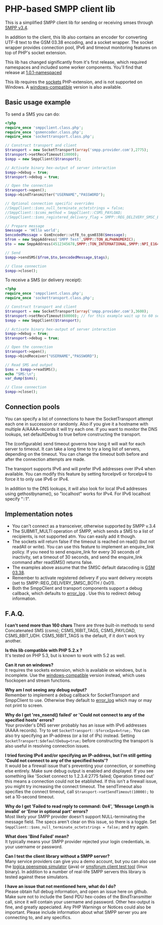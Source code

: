 PHP-based SMPP client lib
=============

This is a simplified SMPP client lib for sending or receiving smses through [SMPP v3.4](http://www.smsforum.net/SMPP_v3_4_Issue1_2.zip).

In addition to the client, this lib also contains an encoder for converting UTF-8 text to the GSM 03.38 encoding, and a socket wrapper. The socket wrapper provides connection pool, IPv6 and timeout monitoring features on top of PHP's socket extension.

This lib has changed significantly from it's first release, which required namespaces and included some worker components. You'll find that release at [1.0.1-namespaced](https://github.com/onlinecity/php-smpp/tree/1.0.1-namespaced.)

This lib requires the [sockets](http://www.php.net/manual/en/book.sockets.php) PHP-extension, and is not supported on Windows. A [windows-compatible](https://github.com/onlinecity/php-smpp/tree/windows-compatible) version is also available.


Basic usage example
-----

To send a SMS you can do:

``` php
<?php
require_once 'smppclient.class.php';
require_once 'gsmencoder.class.php';
require_once 'sockettransport.class.php';

// Construct transport and client
$transport = new SocketTransport(array('smpp.provider.com'),2775);
$transport->setRecvTimeout(10000);
$smpp = new SmppClient($transport);

// Activate binary hex-output of server interaction
$smpp->debug = true;
$transport->debug = true;

// Open the connection
$transport->open();
$smpp->bindTransmitter("USERNAME","PASSWORD");

// Optional connection specific overrides
//SmppClient::$sms_null_terminate_octetstrings = false;
//SmppClient::$csms_method = SmppClient::CSMS_PAYLOAD;
//SmppClient::$sms_registered_delivery_flag = SMPP::REG_DELIVERY_SMSC_BOTH;

// Prepare message
$message = 'H€llo world';
$encodedMessage = GsmEncoder::utf8_to_gsm0338($message);
$from = new SmppAddress('SMPP Test',SMPP::TON_ALPHANUMERIC);
$to = new SmppAddress(4512345678,SMPP::TON_INTERNATIONAL,SMPP::NPI_E164);

// Send
$smpp->sendSMS($from,$to,$encodedMessage,$tags);

// Close connection
$smpp->close();
```

To receive a SMS (or delivery receipt):

``` php
<?php
require_once 'smppclient.class.php';
require_once 'sockettransport.class.php';

// Construct transport and client
$transport = new SocketTransport(array('smpp.provider.com'),3600);
$transport->setRecvTimeout(60000); // for this example wait up to 60 seconds for data
$smpp = new SmppClient($transport);

// Activate binary hex-output of server interaction
$smpp->debug = true;
$transport->debug = true;

// Open the connection
$transport->open();
$smpp->bindReceiver("USERNAME","PASSWORD");

// Read SMS and output
$sms = $smpp->readSMS();
echo "SMS:\n";
var_dump($sms);

// Close connection
$smpp->close();
```


Connection pools
-----
You can specify a list of connections to have the SocketTransport attempt each one in succession or randomly. Also if you give it a hostname with multiple A/AAAA-records it will try each one.
If you want to monitor the DNS lookups, set defaultDebug to true before constructing the transport.

The (configurable) send timeout governs how long it will wait for each server to timeout. It can take a long time to try a long list of servers, depending on the timeout. You can change the timeout both before and after the connection attempts are made.

The transport supports IPv6 and will prefer IPv6 addresses over IPv4 when available. You can modify this feature by setting forceIpv6 or forceIpv4 to force it to only use IPv6 or IPv4.

In addition to the DNS lookups, it will also look for local IPv4 addresses using gethostbyname(), so "localhost" works for IPv4. For IPv6 localhost specify "::1". 


Implementation notes
-----

 - You can't connect as a transceiver, otherwise supported by SMPP v.3.4
 - The SUBMIT_MULTI operation of SMPP, which sends a SMS to a list of recipients, is not supported atm. You can easily add it though.
 - The sockets will return false if the timeout is reached on read() (but not readAll or write). 
   You can use this feature to implement an enquire_link policy. If you need to send enquire_link for every 30 seconds of inactivity, 
   set a timeout of 30 seconds, and send the enquire_link command after readSMS() returns false.
 - The examples above assume that the SMSC default datacoding is [GSM 03.38](http://en.wikipedia.org/wiki/GSM_03.38).
 - Remember to activate registered delivery if you want delivery receipts (set to SMPP::REG_DELIVERY_SMSC_BOTH / 0x01).
 - Both the SmppClient and transport components support a debug callback, which defaults to [error_log](http://www.php.net/manual/en/function.error-log.php) . Use this to redirect debug information.
 
F.A.Q.
-----

**I can't send more than 160 chars**
There are three built-in methods to send Concatenated SMS (csms); CSMS_16BIT_TAGS, CSMS_PAYLOAD, CSMS_8BIT_UDH. CSMS_16BIT_TAGS is the default, if it don't work try another.

**Is this lib compatible with PHP 5.2.x ?**  
It's tested on PHP 5.3, but is known to work with 5.2 as well.

**Can it run on windows?**  
It requires the sockets extension, which is available on windows, but is incomplete. Use the [windows-compatible](https://github.com/onlinecity/php-smpp/tree/windows-compatible) version instead, which uses fsockopen and stream functions.

**Why am I not seeing any debug output?**  
Remember to implement a debug callback for SocketTransport and SmppClient to use. Otherwise they default to [error_log](http://www.php.net/manual/en/function.error-log.php) which may or may not print to screen. 

**Why do I get 'res_nsend() failed' or 'Could not connect to any of the specified hosts' errors?**  
Your provider's DNS server probably has an issue with IPv6 addresses (AAAA records). Try to set ```SocketTransport::$forceIpv4=true;```. You can also try specifying an IP-address (or a list of IPs) instead. Setting ```SocketTransport:$defaultDebug=true;``` before constructing the transport is also useful in resolving connection issues.

**I tried forcing IPv4 and/or specifying an IP-address, but I'm still getting 'Could not connect to any of the specified hosts'?**  
It would be a firewall issue that's preventing your connection, or something else entirely. Make sure debug output is enabled and displayed. If you see something like 'Socket connect to 1.2.3.4:2775 failed; Operation timed out' this means a connection could not be etablished. If this isn't a firewall issue, you might try increasing the connect timeout. The sendTimeout also specifies the connect timeout, call ```$transport->setSendTimeout(10000);``` to set a 10-second timeout.

**Why do I get 'Failed to read reply to command: 0x4', 'Message Length is invalid' or 'Error in optional part' errors?**  
Most likely your SMPP provider doesn't support NULL-terminating the message field. The specs aren't clear on this issue, so there is a toggle. Set ```SmppClient::$sms_null_terminate_octetstrings = false;``` and try again.  

**What does 'Bind Failed' mean?**  
It typically means your SMPP provider rejected your login credentials, ie. your username or password.

**Can I test the client library without a SMPP server?**  
Many service providers can give you a demo account, but you can also use the [logica opensmpp simulator](http://opensmpp.logica.com/CommonPart/Introduction/Introduction.htm#simulator) (java) or [smsforum client test tool](http://www.smsforum.net/sctt_v1.0.Linux.tar.gz) (linux binary). In addition to a number of real-life SMPP servers this library is tested against these simulators.

**I have an issue that not mentioned here, what do I do?**  
Please obtain full debug information, and open an issue here on github. Make sure not to include the Send PDU hex-codes of the BindTransmitter call, since it will contain your username and password. Other hex-output is fine, and greatly appeciated. Any PHP Warnings or Notices could also be important. Please include information about what SMPP server you are connecting to, and any specifics.
